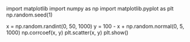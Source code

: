 import matplotlib
import numpy as np
import matplotlib.pyplot as plt
np.random.seed(1)

x = np.random.randint(0, 50, 1000)
y = 100 - x + np.random.normal(0, 5, 1000)
np.corrcoef(x, y)
plt.scatter(x, y)
plt.show()
